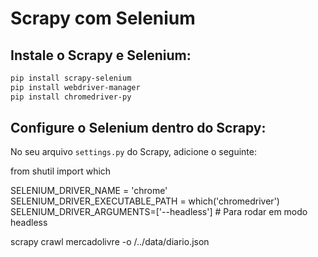 # Scrapy com Selenium

## Instale o Scrapy e Selenium:

```bash
pip install scrapy-selenium
pip install webdriver-manager
pip install chromedriver-py
```

## Configure o Selenium dentro do Scrapy:

No seu arquivo `settings.py` do Scrapy, adicione o seguinte:

from shutil import which

SELENIUM_DRIVER_NAME = 'chrome'
SELENIUM_DRIVER_EXECUTABLE_PATH = which('chromedriver')
SELENIUM_DRIVER_ARGUMENTS=['--headless']  # Para rodar em modo headless

scrapy crawl mercadolivre -o /../data/diario.json